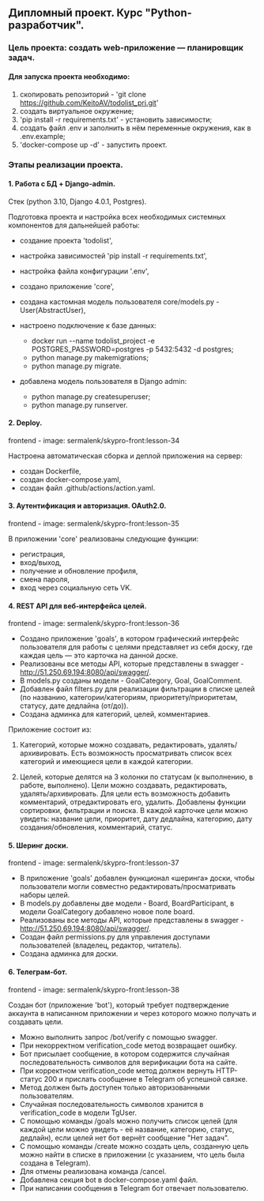 ## Дипломный проект. Курс "Python-разработчик".


### Цель проекта: создать web-приложение — планировщик задач.

#### Для запуска проекта необходимо:

1. скопировать репозиторий - 'git clone https://github.com/KeitoAV/todolist_prj.git'
2. создать виртуальное окружение;
3. 'pip install -r requirements.txt' - установить зависимости;
4. создать файл .env и заполнить в нём переменные окружения, как в .env.example;
5. 'docker-compose up -d' - запустить проект.

### Этапы реализации проекта.

#### 1. Работа с БД + Django-admin.

Стек (python 3.10, Django 4.0.1, Postgres).

Подготовка проекта и настройка всех необходимых системных компонентов для дальнейшей работы:

- создание проекта 'todolist',
- настройка зависимостей 'pip install -r requirements.txt',
- настройка файла конфигурации '.env',
- создано приложение 'core',
- создана кастомная модель пользователя core/models.py - User(AbstractUser),
- настроено подключение к базе данных:
    - docker run --name todolist_project -e POSTGRES_PASSWORD=postgres -p 5432:5432 -d postgres;
    - python manage.py makemigrations;
    - python manage.py migrate.


- добавлена модель пользователя в Django admin:
    - python manage.py createsuperuser;
    - python manage.py runserver.

#### 2. Deploy.

frontend - image: sermalenk/skypro-front:lesson-34

Настроена автоматическая сборка и деплой приложения на сервер:

- создан Dockerfile,
- создан docker-compose.yaml,
- создан файл .github/actions/action.yaml.

#### 3. Аутентификация и авторизация. OAuth2.0.

frontend - image: sermalenk/skypro-front:lesson-35

В приложении 'core' реализованы следующие функции:

- регистрация,
- вход/выход,
- получение и обновление профиля,
- смена пароля,
- вход через социальную сеть VK.


 #### 4. REST API для веб-интерфейса целей.

frontend - image: sermalenk/skypro-front:lesson-36

- Создано приложение 'goals', в котором графический интерфейс пользователя для работы с целями представляет из себя доску, где каждая цель — это карточка на данной доске.
- Реализованы все методы API, которые представлены в swagger - http://51.250.69.194:8080/api/swagger/.
- В models.py созданы модели - GoalCategory, Goal, GoalComment.
- Добавлен файл filters.py для реализации фильтрации в списке целей (по названию, категории/категориям, приоритету/приоритетам, статусу, дате дедлайна (от/до)).
- Создана админка для категорий, целей, комментариев.

Приложение состоит из:
1. Категорий, которые можно создавать, редактировать, удалять/архивировать. Есть возможность просматривать список всех категорий и имеющиеся цели в каждой категории.

2. Целей, которые делятся на 3 колонки по статусам (к выполнению, в работе, выполнено). Цели можно создавать, редактировать, удалять/архивировать. Для цели есть возможность добавить комментарий, отредактировать его, удалить.
Добавлены функции сортировки, фильтрации и поиска. В каждой карточке цели можно увидеть: название цели, приоритет, дату дедлайна, категорию, дату создания/обновления, комментарий, статус.


#### 5. Шеринг доски.

frontend - image: sermalenk/skypro-front:lesson-37

- В приложение 'goals' добавлен функционал «шеринга» доски, чтобы пользователи могли совместно редактировать/просматривать наборы целей.
- В models.py добавлены две модели - Board,  BoardParticipant, в модели GoalCategory добавлено новое поле board.
- Реализованы все методы API, которые представлены в swagger - http://51.250.69.194:8080/api/swagger/.
- Создан файл permissions.py для управления доступами пользователей (владелец, редактор, читатель).
- Создана админка для доски.

#### 6. Телеграм-бот.

frontend - image: sermalenk/skypro-front:lesson-38

Создан бот (приложение 'bot'), который требует подтверждение аккаунта в написанном приложении и через которого можно получать и создавать цели.

- Можно выполнить запрос /bot/verify с помощью swagger.
- При некорректном verification_code метод возвращает ошибку.
- Бот присылает сообщение, в котором содержится случайная последовательность символов для верификации бота на сайте.
- При корректном verification_code метод должен вернуть HTTP-статус 200 и прислать сообщение в Telegram об успешной связке.
- Метод должен быть доступен только авторизованными пользователям.
- Случайная последовательность символов хранится в verification_code в модели TgUser.
- С помощью команды /goals можно получить список целей (для каждой цели можно увидеть - её название, категорию, статус, дедлайн), если целей нет бот вернёт сообщение "Нет задач".
- С помощью команды /create можно создать цель, созданную цель можно найти в списке в приложении (с указанием, что цель была создана в Telegram).
- Для отмены реализована команда /cancel.
- Добавлена секция bot в docker-compose.yaml файл.
- При написании сообщения в Telegram бот отвечает пользователю.
